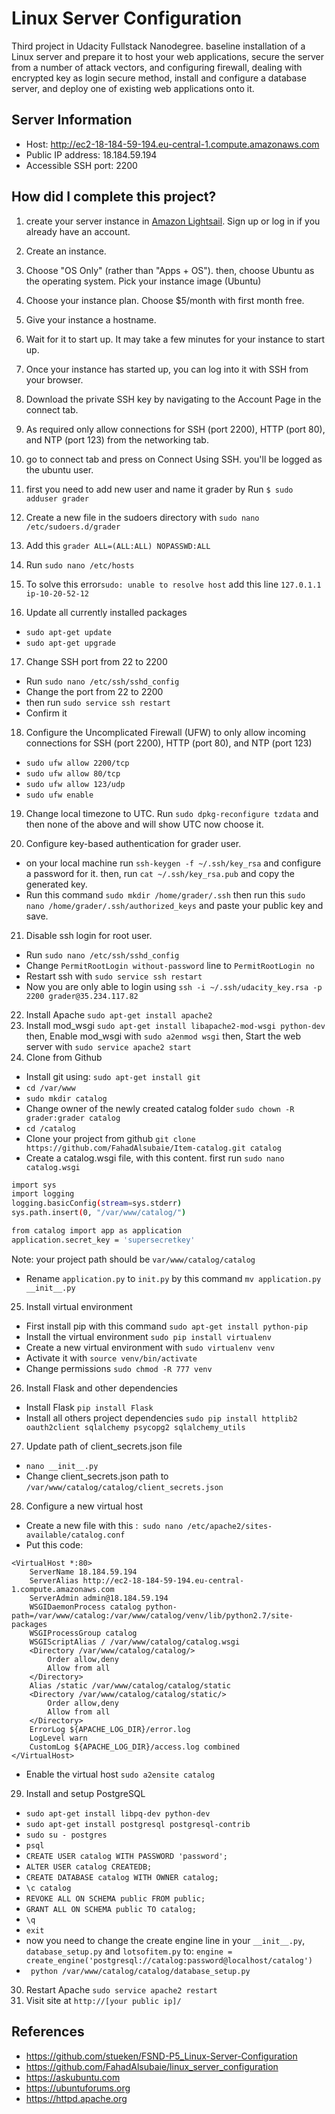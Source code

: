 # Linux Server Configuration

Third project in Udacity Fullstack Nanodegree.
 baseline installation of a Linux server and prepare it to host your web applications, secure the server from a number of attack vectors, and configuring firewall, dealing with encrypted key as login secure method, install and configure a database server, and deploy one of existing web applications onto it.
 
## Server Information
  - Host: http://ec2-18-184-59-194.eu-central-1.compute.amazonaws.com
  - Public IP address: 18.184.59.194
  - Accessible SSH port: 2200

## How did I complete this project?
1. create your server instance in [Amazon Lightsail](https://aws.amazon.com/lightsail/). Sign up or log in if you already have an account.

2. Create an instance.

3. Choose "OS Only" (rather than "Apps + OS"). then, choose Ubuntu as the operating system. Pick your instance image (Ubuntu)

4. Choose your instance plan. Choose $5/month with first month free.

5. Give your instance a hostname.

6. Wait for it to start up. It may take a few minutes for your instance to start up.


7. Once your instance has started up, you can log into it with SSH from your browser.
8. Download the private SSH key by navigating to the Account Page in the connect tab.
9. As required only allow connections for SSH (port 2200), HTTP (port 80), and NTP (port 123) from the networking tab.
10. go to connect tab and press on Connect Using SSH. you'll be logged as the ubuntu user.
11. first you need to add new user and name it grader by Run `$ sudo adduser grader`
12. Create a new file in the sudoers directory with `sudo nano /etc/sudoers.d/grader`
13. Add this `grader ALL=(ALL:ALL) NOPASSWD:ALL`
14. Run `sudo nano /etc/hosts`
15. To solve this error`sudo: unable to resolve host` add this line `127.0.1.1 ip-10-20-52-12`
16. Update all currently installed packages 
- `sudo apt-get update`
- `sudo apt-get upgrade`
17. Change SSH port from 22 to 2200

- Run `sudo nano /etc/ssh/sshd_config`
- Change the port from 22 to 2200
- then run `sudo service ssh restart`
- Confirm it

18. Configure the Uncomplicated Firewall (UFW) to only allow incoming connections for SSH (port 2200), HTTP (port 80), and NTP (port 123)

  -  `sudo ufw allow 2200/tcp`
  -  `sudo ufw allow 80/tcp`
  -  `sudo ufw allow 123/udp`
  -  `sudo ufw enable`

19. Change local timezone to UTC. Run `sudo dpkg-reconfigure tzdata` and then none of the above and will show UTC now choose it.

20. Configure key-based authentication for grader user. 
- on your local machine run `ssh-keygen -f ~/.ssh/key_rsa` and configure a password for it. then, run `cat ~/.ssh/key_rsa.pub` and copy the generated key.
- Run this command `sudo mkdir /home/grader/.ssh` then run this `sudo nano /home/grader/.ssh/authorized_keys` and paste your public key and save.
21. Disable ssh login for root user.

   - Run `sudo nano /etc/ssh/sshd_config`
   - Change `PermitRootLogin without-password` line to `PermitRootLogin no`
   - Restart ssh with `sudo service ssh restart`
   - Now you are only able to login using `ssh -i ~/.ssh/udacity_key.rsa -p 2200 grader@35.234.117.82`

22. Install Apache `sudo apt-get install apache2`
23. Install mod_wsgi `sudo apt-get install libapache2-mod-wsgi python-dev` then, Enable mod_wsgi with `sudo a2enmod wsgi` then, Start the web server with `sudo service apache2 start`
24. Clone from Github
   - Install git using: `sudo apt-get install git`
   - `cd /var/www`
   - `sudo mkdir catalog`
   - Change owner of the newly created catalog folder `sudo chown -R grader:grader catalog`
   - `cd /catalog`
   - Clone your project from github `git clone https://github.com/FahadAlsubaie/Item-catalog.git catalog`
   - Create a catalog.wsgi file, with this content. first run `sudo nano catalog.wsgi`
   ```sh 
   import sys
import logging
logging.basicConfig(stream=sys.stderr)
sys.path.insert(0, "/var/www/catalog/")

from catalog import app as application
application.secret_key = 'supersecretkey'
   ```
   Note: your project path should be `var/www/catalog/catalog`
   - Rename `application.py` to `init.py` by this command `mv application.py __init__.py`
25. Install virtual environment

   - First install pip with this command `sudo apt-get install python-pip`
   - Install the virtual environment `sudo pip install virtualenv`
   - Create a new virtual environment with `sudo virtualenv venv`
   - Activate it with `source venv/bin/activate`
   - Change permissions `sudo chmod -R 777 venv`

26. Install Flask and other dependencies

   - Install Flask `pip install Flask`
   - Install all others project dependencies `sudo pip install httplib2 oauth2client sqlalchemy psycopg2 sqlalchemy_utils`

27. Update path of client_secrets.json file

   - `nano __init__.py`
   - Change client_secrets.json path to `/var/www/catalog/catalog/client_secrets.json`
   
28. Configure a new virtual host
- Create a new file with this :` sudo nano /etc/apache2/sites-available/catalog.conf`
- Put this code:
```
<VirtualHost *:80>
    ServerName 18.184.59.194
    ServerAlias http://ec2-18-184-59-194.eu-central-1.compute.amazonaws.com
    ServerAdmin admin@18.184.59.194
    WSGIDaemonProcess catalog python-path=/var/www/catalog:/var/www/catalog/venv/lib/python2.7/site-packages
    WSGIProcessGroup catalog
    WSGIScriptAlias / /var/www/catalog/catalog.wsgi
    <Directory /var/www/catalog/catalog/>
        Order allow,deny
        Allow from all
    </Directory>
    Alias /static /var/www/catalog/catalog/static
    <Directory /var/www/catalog/catalog/static/>
        Order allow,deny
        Allow from all
    </Directory>
    ErrorLog ${APACHE_LOG_DIR}/error.log
    LogLevel warn
    CustomLog ${APACHE_LOG_DIR}/access.log combined
</VirtualHost>
```
- Enable the virtual host `sudo a2ensite catalog`

29. Install and setup PostgreSQL

   - `sudo apt-get install libpq-dev python-dev`
   - `sudo apt-get install postgresql postgresql-contrib`
   - `sudo su - postgres`
   - `psql`
   - `CREATE USER catalog WITH PASSWORD 'password';`
 - `ALTER USER catalog CREATEDB;`
 -   `CREATE DATABASE catalog WITH OWNER catalog;`
 -   `\c catalog`
 -   `REVOKE ALL ON SCHEMA public FROM public;`
 -   `GRANT ALL ON SCHEMA public TO catalog;`
 -   `\q`
 -   `exit`
 -   now you need to change the create engine line in your `__init__.py`, `database_setup.py` and `lotsofitem.py` to: `engine = create_engine('postgresql://catalog:password@localhost/catalog')`
  - ` python /var/www/catalog/catalog/database_setup.py`

30. Restart Apache `sudo service apache2 restart`
31. Visit site at `http://[your public ip]/`
## References
- https://github.com/stueken/FSND-P5_Linux-Server-Configuration
- https://github.com/FahadAlsubaie/linux_server_configuration
- https://askubuntu.com
- https://ubuntuforums.org
- https://httpd.apache.org
